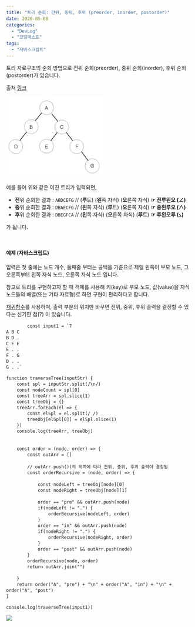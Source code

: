 ```yaml
---
title: "트리 순회: 전위, 중위, 후위 (preorder, inorder, postorder)"
date: 2020-05-08
categories: 
  - "DevLog"
  - "코딩테스트"
tags: 
  - "자바스크립트"
---
```


트리 자료구조의 순회 방법으로 전위 순회(preorder), 중위 순회(inorder), 후위 순회(postorder)가 있습니다.

출처 [링크](https://www.acmicpc.net/problem/1991)

 ![](/assets/img/wp-content/uploads/2020/05/trtr.png)

예를 들어 위와 같은 이진 트리가 입력되면,

- **전**위 순회한 결과 : `ABDCEFG` // (**루**트) (**왼**쪽 자식) (**오**른쪽 자식) **☞ 전루왼오 (∠)**
- **중**위 순회한 결과 : `DBAECFG` // (**왼**쪽 자식) (**루**트) (**오**른쪽 자식) **☞ 중왼루오 (∧)**
- **후**위 순회한 결과 : `DBEGFCA` // (**왼**쪽 자식) (**오**른쪽 자식) (**루**트) **☞ 후왼오루 (⦣)**

가 됩니다.

 

#### **예제 (자바스크립트)**

입력은 첫 줄에는 노드 개수, 둘째줄 부터는 공백을 기준으로 제일 왼쪽이 부모 노드, 그 오른쪽부터 왼쪽 자식 노드, 오른쪽 자식 노드 입니다.

참고로 트리를 구현하고자 할 때 객체를 사용해 키(key)로 부모 노드, 값(value)을 자식 노드들의 배열(또는 기타 자료형)로 하면 구현이 편리하다고 합니다.

[재귀함수](http://yoonbumtae.com/?p=2350)를 사용하며, 출력 부분의 위치만 바꾸면 전위, 중위, 후위 출력을 결정할 수 있다는 신기한 점(?) 이 있습니다.

```
        const input1 = `7
A B C
B D .
C E F
E . .
F . G
D . .
G . .`
```

```
function traverseTree(inputStr) {
    const spl = inputStr.split(/\n/)
    const nodeCount = spl[0]
    const treeArr = spl.slice(1)
    const treeObj = {}
    treeArr.forEach(el => {
        const elSpl = el.split(/ /)
        treeObj[elSpl[0]] = elSpl.slice(1) 
    })
    console.log(treeArr, treeObj)
    
    
    const order = (node, order) => {
        const outArr = []
        
        // outArr.push())의 위치에 따라 전위, 중위, 후위 출력이 결정됨
        const orderRecursive = (node, order) => {
             
            const nodeLeft = treeObj[node][0]
            const nodeRight = treeObj[node][1]
            
            order == "pre" && outArr.push(node)
            if(nodeLeft != ".") {
                orderRecursive(nodeLeft, order)
            }
            order == "in" && outArr.push(node)
            if(nodeRight != ".") {
                orderRecursive(nodeRight, order)
            }
            order == "post" && outArr.push(node)
        }
        orderRecursive(node, order)
        return outArr.join("")
        
    }
    return order("A", "pre") + "\n" + order("A", "in") + "\n" + order("A", "post")
}
```

```
console.log(traverseTree(input1))
```

 ![](/assets/img/wp-content/uploads/2020/05/스크린샷-2020-05-08-오후-8.12.09.png)
